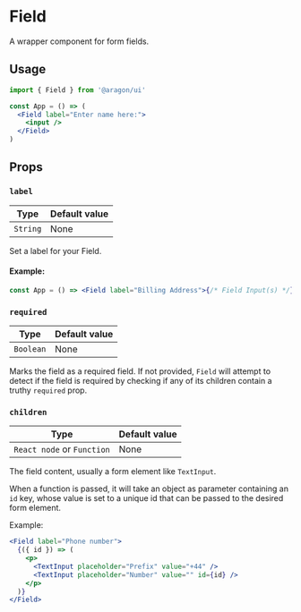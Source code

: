 # Field

A wrapper component for form fields.

## Usage

```jsx
import { Field } from '@aragon/ui'

const App = () => (
  <Field label="Enter name here:">
    <input />
  </Field>
)
```

## Props

### `label`

| Type     | Default value |
| -------- | ------------- |
| `String` | None          |

Set a label for your Field.

#### Example:

```jsx
const App = () => <Field label="Billing Address">{/* Field Input(s) */}</Field>
```

### `required`

| Type      | Default value |
| --------- | ------------- |
| `Boolean` | None          |

Marks the field as a required field. If not provided, `Field` will attempt to
detect if the field is required by checking if any of its children contain a
truthy `required` prop.

### `children`

| Type                       | Default value |
| -------------------------- | ------------- |
| `React node` or `Function` | None          |

The field content, usually a form element like `TextInput`.

When a function is passed, it will take an object as parameter containing an
`id` key, whose value is set to a unique id that can be passed to the desired form element.

Example:

```jsx
<Field label="Phone number">
  {({ id }) => (
    <p>
      <TextInput placeholder="Prefix" value="+44" />
      <TextInput placeholder="Number" value="" id={id} />
    </p>
  )}
</Field>
```
